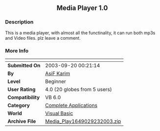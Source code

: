 ﻿<div align="center">

## Media Player 1\.0


</div>

### Description

This is a media player, with almost all the functinality, it can run both mp3s and Video files. plz leave a comment.
 
### More Info
 


<span>             |<span>
---                |---
**Submitted On**   |2003-09-20 00:21:14
**By**             |[AsiF Karim](https://github.com/Planet-Source-Code/PSCIndex/blob/master/ByAuthor/asif-karim.md)
**Level**          |Beginner
**User Rating**    |4.0 (20 globes from 5 users)
**Compatibility**  |VB 6\.0
**Category**       |[Complete Applications](https://github.com/Planet-Source-Code/PSCIndex/blob/master/ByCategory/complete-applications__1-27.md)
**World**          |[Visual Basic](https://github.com/Planet-Source-Code/PSCIndex/blob/master/ByWorld/visual-basic.md)
**Archive File**   |[Media\_Play1649029232003\.zip](https://github.com/Planet-Source-Code/asif-karim-media-player-1-0__1-48715/archive/master.zip)








